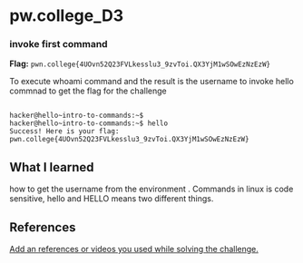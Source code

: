 # pw.college_D3

### invoke first command
**Flag:** `pwn.college{4UOvn52Q23FVLkesslu3_9zvToi.QX3YjM1wSOwEzNzEzW}`

To execute whoami command and the result is the username 
to invoke hello commnad to get the flag for the challenge

```

hacker@hello~intro-to-commands:~$ 
hacker@hello~intro-to-commands:~$ hello 
Success! Here is your flag:
pwn.college{4UOvn52Q23FVLkesslu3_9zvToi.QX3YjM1wSOwEzNzEzW}

```

## What I learned
how to get the username from the environment . Commands in linux is code sensitive, hello and HELLO means two different things. 

## References

[Add an references or videos you used while solving the challenge.
](https://youtu.be/g_85EVO3IC0?list=PL-ymxv0nOtqqRAz1x90vxNbhmSkeYxHVC)
